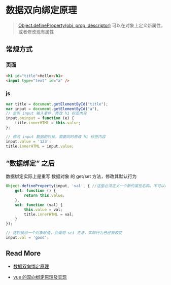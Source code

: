 # 数据双向绑定原理

> [Object.defineProperty(obj, prop, descriptor)](https://developer.mozilla.org/zh-CN/docs/Web/JavaScript/Reference/Global_Objects/Object/defineProperty)  可以在对象上定义新属性，或者修改现有属性

## 常规方式

### 页面

```html
<h1 id="title">Hello</h1>
<input type="text" id="a" />
```

### js

```js
var title = document.getElementById("title");
var input = document.getElementById("a"),
// 监听 input 输入事件，修改 h1 标签内容
input.oninput = function (e) {
    title.innerHTML = this.value;
};

// 修改 input 数据的时候，需要同时修改 h1 标签内容
input.value = '123';
title.innerHTML = input.value;
```

## “数据绑定“ 之后

数据绑定实际上是重写 数据对象 的 get/set 方法，修改其默认行为

```js
Object.defineProperty(input, 'val', { //这里必须定义一个新的属性名称，不可以用 value，否则会报错。
    get: function () {
        return this.value;
    },
    set: function (val) {
        this.value = val;
        title.innerHTML = val;
    }
});

// 这时候给一个对象赋值，会调用 set 方法，实际行为已经被改变
input.val = 'good';
```

## Read More

-  [数据双向绑定原理](https://www.cnblogs.com/lovebread/p/7875203.html)

-  [vue 的双向绑定原理及实现](https://www.cnblogs.com/canfoo/p/6891868.html)